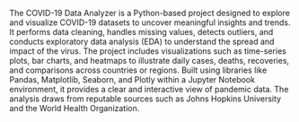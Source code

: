The COVID-19 Data Analyzer is a Python-based project designed to explore and visualize COVID-19 datasets to uncover meaningful insights and trends. It performs data cleaning, handles missing values, detects outliers, and conducts exploratory data analysis (EDA) to understand the spread and impact of the virus. The project includes visualizations such as time-series plots, bar charts, and heatmaps to illustrate daily cases, deaths, recoveries, and comparisons across countries or regions. Built using libraries like Pandas, Matplotlib, Seaborn, and Plotly within a Jupyter Notebook environment, it provides a clear and interactive view of pandemic data. The analysis draws from reputable sources such as Johns Hopkins University and the World Health Organization.
